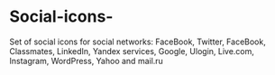 Social-icons-
=============

Set of social icons for social networks: FaceBook, Twitter, FaceBook, Classmates, LinkedIn, Yandex services, Google, Ulogin, Live.com, Instagram, WordPress, Yahoo and mail.ru
